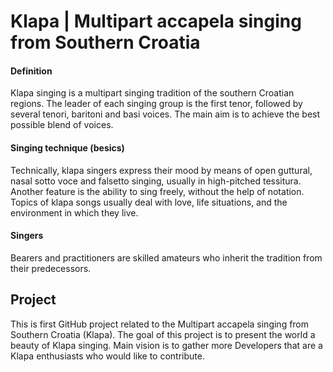 # Klapa | Multipart accapela singing from Southern Croatia

#### Definition
Klapa singing is a multipart singing tradition of the southern Croatian regions.
The leader of each singing group is the first tenor, followed by several tenori, baritoni and basi voices.
The main aim is to achieve the best possible blend of voices. 

#### Singing technique (besics)
Technically, klapa singers express their mood by means of open guttural, nasal sotto voce and falsetto singing, usually in high-pitched tessitura. 
Another feature is the ability to sing freely, without the help of notation. 
Topics of klapa songs usually deal with love, life situations, and the environment in which they live. 

#### Singers
Bearers and practitioners are skilled amateurs who inherit the tradition from their predecessors.

## Project
This is first GitHub project related to the Multipart accapela singing from Southern Croatia (Klapa). 
The goal of this project is to present the world a beauty of Klapa singing.
Main vision is to gather more Developers that are a Klapa enthusiasts who would like to contribute.
